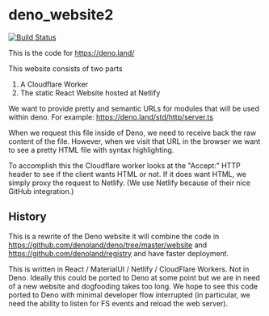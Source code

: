 # deno_website2

[![Build Status](https://github.com/denoland/deno/workflows/ci/badge.svg?branch=master)](https://github.com/denoland/deno/actions)

This is the code for https://deno.land/

This website consists of two parts

1. A Cloudflare Worker
2. The static React Website hosted at Netlify

We want to provide pretty and semantic URLs for modules that will be used within
deno. For example: https://deno.land/std/http/server.ts

When we request this file inside of Deno, we need to receive back the raw
content of the file. However, when we visit that URL in the browser we want to
see a pretty HTML file with syntax highlighting.

To accomplish this the Cloudflare worker looks at the "Accept:" HTTP header to
see if the client wants HTML or not. If it does want HTML, we simply proxy the
request to Netlify. (We use Netlify because of their nice GitHub integration.)

## History

This is a rewrite of the Deno website it will combine the code in
https://github.com/denoland/deno/tree/master/website and
https://github.com/denoland/registry and have faster deployment.

This is written in React / MaterialUI / Netlify / CloudFlare Workers. Not in
Deno. Ideally this could be ported to Deno at some point but we are in need of a
new website and dogfooding takes too long. We hope to see this code ported to
Deno with minimal developer flow interrupted (in particular, we need the ability
to listen for FS events and reload the web server).
